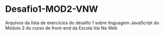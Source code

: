 # Desafio1-MOD2-VNW
Arquivos da lista de exercícios do desafio 1 sobre linguagem JavaScript do Módulo 2 do curso de front-end da Escola Vai Na Web
